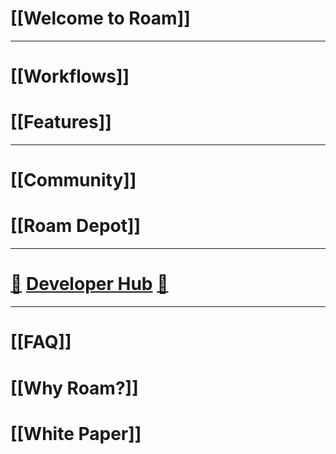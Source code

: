 # [[Welcome to Roam]]
---
# [[Workflows]]
# [[Features]]
---
# [[Community]]
# [[Roam Depot]]
---
# [🚧](((dmQooXFj9))) [Developer Hub](https://roamresearch.com/#/app/developer-documentation/page/49715b-M2) [🚧](((dmQooXFj9)))
---
# [[FAQ]]
# [[Why Roam?]]
# [[White Paper]]
```javascript
```
